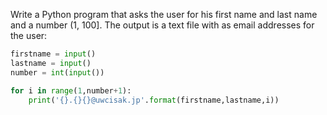 Write a Python program that asks the user for his first name and last name and a number (1, 100]. The output is a text file with as email addresses for the user:

```.py
firstname = input()
lastname = input()
number = int(input())

for i in range(1,number+1):
    print('{}.{}{}@uwcisak.jp'.format(firstname,lastname,i))
```
